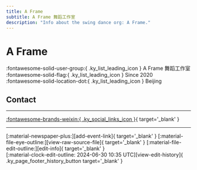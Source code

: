 ```yaml
---
title: A Frame
subtitle: A Frame 舞蹈工作室
description: "Info about the swing dance org: A Frame."
---
```


# A Frame

:fontawesome-solid-user-group:{ .ky_list_leading_icon } A Frame 舞蹈工作室  
:fontawesome-solid-flag:{ .ky_list_leading_icon } Since 2020  
:fontawesome-solid-location-dot:{ .ky_list_leading_icon } Beijing  


## Contact


---

 [:fontawesome-brands-weixin:{ .ky_social_links_icon }](# "A Frame舞蹈工作室"){ target='_blank' }

---

<div class="ky_page_footer" markdown>
<div class="ky_page_footer_trailing" markdown="span">
[:material-newspaper-plus:][add-event-link]{ target='_blank' }
[:material-file-eye-outline:][view-raw-source-file]{ target='_blank' }
[:material-file-edit-outline:][edit-info]{ target='_blank' }
</div>
<div class="ky_page_footer_leading" markdown="span">
[:material-clock-edit-outline: 2024-06-30 10:35 UTC][view-edit-history]{ .ky_page_footer_history_button target='_blank' }
</div>
</div>

[add-event-link]: https://github.com/swingdance/events/issues/new?assignees=&labels=add+event&projects=&template=02-add_entity.yml&title=%5Bcn%5D%20%3CName%3E&region=cn&province=Beijing&city=Beijing&org_id=a-frame "Add Event"
[view-raw-source-file]: https://github.com/swingdance/orgs/blob/main/cn/a-frame.json "View Raw Source File"
[edit-info]: https://github.com/swingdance/orgs/issues/new?assignees=&labels=update+org&projects=&template=03-update_entity.yml&title=%5Bcn%5D%20A%20Frame&region=cn&id=a-frame&name=A%20Frame "Edit Info"

[view-edit-history]: https://github.com/swingdance/orgs/commits/main/cn/a-frame.json "View Edit History"
